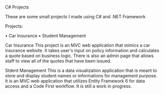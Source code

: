 C# Projects 

These are some small projects I made using C# and .NET Framework 

Projects: 

• Car Insurance 
• Student Management

Car Insurance 
This project is an MVC web application that mimics a car insurance website. It takes user's input on policy information and calculates a quote based on business logic. There is also an admin page that allows staff to view all of the quotes that have been issued. 

Stdent Management
This is a data visualization application that is meant to store and display student names or informations for management purpose. It is an MVC web application that utilizes Entity Framework 6 for data access and a Code First workflow. It is still a work in progress. 
